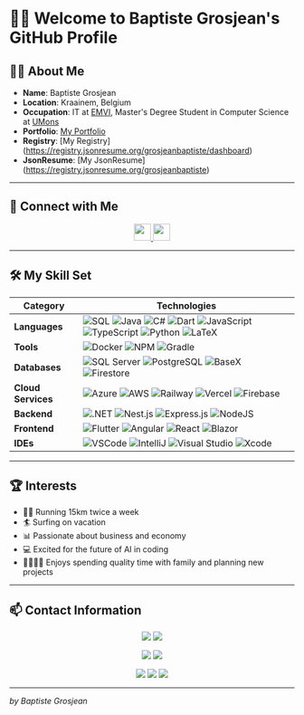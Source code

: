 <!-- <p align="center">
  <img src="https://your-banner-image-link.com/banner.png" alt="Baptiste Grosjean's GitHub Profile" width="100%">
</p> -->

# 🙋‍♂️ Welcome to Baptiste Grosjean's GitHub Profile

<!-- <p align="center">
  <img src="https://avatars.githubusercontent.com/u/83280831?v=4" alt="Profile Picture" width="150" height="150" style="border-radius: 50%;">
</p> -->

## 👨‍💻 About Me
- **Name**: Baptiste Grosjean
- **Location**: Kraainem, Belgium
- **Occupation**: IT at [EMVI](https://www.emvi.ai/), Master's Degree Student in Computer Science at [UMons](https://www.umons.be/)
- **Portfolio**: [My Portfolio](https://my-way-bg.vercel.app/about/way)
- **Registry**: [My Registry] (https://registry.jsonresume.org/grosjeanbaptiste/dashboard)
- **JsonResume**: [My JsonResume] (https://registry.jsonresume.org/grosjeanbaptiste)

<hr>

## 🔗 Connect with Me
<p align="center">
  <a href="https://www.linkedin.com/in/grosjeanbaptiste">
    <img src="https://cdn-icons-png.flaticon.com/512/174/174857.png" width="30" height="30">
  </a>
  <a href="mailto:grosjeanbaptisteit@outlook.com">
    <img src="https://cdn-icons-png.flaticon.com/512/732/732200.png" width="30" height="30">
  </a>
</p>

<hr>

## 🛠️ My Skill Set

| **Category**       | **Technologies**                                                                                                                                                                                                                                                                                                                                                                                                                                                                                                                                                                                                                      |
| ------------------ | ------------------------------------------------------------------------------------------------------------------------------------------------------------------------------------------------------------------------------------------------------------------------------------------------------------------------------------------------------------------------------------------------------------------------------------------------------------------------------------------------------------------------------------------------------------------------------------------------------------------------------------- |
| **Languages**      | ![SQL](https://img.shields.io/badge/SQL-blue?style=flat&logo=sql&logoHeight=20) ![Java](https://img.shields.io/badge/Java-orange?style=flat&logo=java) ![C#](https://img.shields.io/badge/C%23-blue?style=flat&logo=c-sharp) ![Dart](https://img.shields.io/badge/Dart-blue?style=flat&logo=dart) ![JavaScript](https://img.shields.io/badge/JavaScript-yellow?style=flat&logo=javascript) ![TypeScript](https://img.shields.io/badge/TypeScript-blue?style=flat&logo=typescript) ![Python](https://img.shields.io/badge/Python-blue?style=flat&logo=python) ![LaTeX](https://img.shields.io/badge/LaTeX-green?style=flat&logo=latex) |
| **Tools**          | ![Docker](https://img.shields.io/badge/Docker-blue?style=flat&logo=docker) ![NPM](https://img.shields.io/badge/NPM-red?style=flat&logo=npm) ![Gradle](https://img.shields.io/badge/Gradle-green?style=flat&logo=gradle)                                                                                                                                                                                                                                                                                                                                                                                                               |
| **Databases**      | ![SQL Server](https://img.shields.io/badge/SQL%20Server-red?style=flat&logo=microsoft-sql-server) ![PostgreSQL](https://img.shields.io/badge/PostgreSQL-blue?style=flat&logo=postgresql) ![BaseX](https://img.shields.io/badge/BaseX-lightgrey?style=flat&logo=database)     ![Firestore](https://img.shields.io/badge/Firestore-orange?style=flat&logo=firebase)                                                                                                                                                                                                                                                                     |
| **Cloud Services** | ![Azure](https://img.shields.io/badge/Azure-blue?style=flat&logo=microsoft-azure) ![AWS](https://img.shields.io/badge/AWS-orange?style=flat&logo=amazon-aws) ![Railway](https://img.shields.io/badge/Railway-black?style=flat&logo=railway) ![Vercel](https://img.shields.io/badge/Vercel-black?style=flat&logo=vercel)              ![Firebase](https://img.shields.io/badge/Firebase-yellow?style=flat&logo=firebase)                                                                                                                                                                                                               |
| **Backend**        | ![.NET](https://img.shields.io/badge/.NET-purple?style=flat&logo=.net) ![Nest.js](https://img.shields.io/badge/Nest.js-red?style=flat&logo=nestjs) ![Express.js](https://img.shields.io/badge/Express.js-black?style=flat&logo=express) ![NodeJS](https://img.shields.io/badge/Node.js-green?style=flat&logo=node.js)                                                                                                                                                                                                                                                                                                                 |
| **Frontend**       | ![Flutter](https://img.shields.io/badge/Flutter-blue?style=flat&logo=flutter) ![Angular](https://img.shields.io/badge/Angular-red?style=flat&logo=angular) ![React](https://img.shields.io/badge/React-blue?style=flat&logo=react)                        ![Blazor](https://img.shields.io/badge/Blazor-purple?style=flat&logo=blazor)                                                                                                                                                                                                                                                                                                |
| **IDEs**           | ![VSCode](https://img.shields.io/badge/VS%20Code-blue?style=flat&logo=visual-studio-code) ![IntelliJ](https://img.shields.io/badge/IntelliJ%20IDEA-black?style=flat&logo=intellij-idea) ![Visual Studio](https://img.shields.io/badge/Visual%20Studio-purple?style=flat&logo=visual-studio)   ![Xcode](https://img.shields.io/badge/Xcode-blue?style=flat&logo=xcode)                                                                                                                                                                                                                                                                 |
<hr>

## 🏆 Interests
- 🏃‍♂️ Running 15km twice a week
- 🏄 Surfing on vacation
- 📊 Passionate about business and economy
- 💻 Excited for the future of AI in coding
- 👨‍👩‍👧‍👦 Enjoys spending quality time with family and planning new projects

<hr>

## 📫 Contact Information
<p align="center">
  <a href="mailto:grosjeanbaptisteit@outlook.com"><img src="https://img.shields.io/badge/Email-Baptiste_Grosjean-blue?style=flat&logo=gmail"></a>  
  <a href="tel:+32496289705"><img src="https://img.shields.io/badge/Phone-Baptiste_Grosjean-blue?style=flat&logo=phone"></a>
</p>

<p align="center">
  <a href="https://registry.jsonresume.org/grosjeanbaptiste"><img src="https://img.shields.io/badge/Resume-JSONResume-blue"></a>
  <a href="https://registry.jsonresume.org/grosjeanbaptiste/dashboard"><img src="https://img.shields.io/badge/Dashboard-Profile-green"></a>
</p>

<p align="center">
  <img src="https://img.shields.io/badge/Licence-Baptiste_Grosjean-black">
  <img src="https://img.shields.io/badge/Languages-French,_English,_Dutch-orange">
  <img src="https://img.shields.io/badge/Platforms-Android,_iOS,_MacOS,_Linux,_Web-blue">
</p>

---
_by Baptiste Grosjean_
